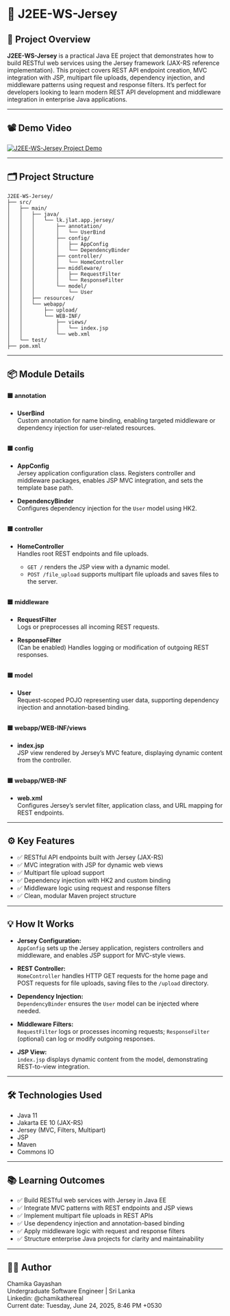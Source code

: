 # 🚀 J2EE-WS-Jersey

## 📝 Project Overview

**J2EE-WS-Jersey** is a practical Java EE project that demonstrates how to build RESTful web services using the Jersey framework (JAX-RS reference implementation). This project covers REST API endpoint creation, MVC integration with JSP, multipart file uploads, dependency injection, and middleware patterns using request and response filters. It’s perfect for developers looking to learn modern REST API development and middleware integration in enterprise Java applications.

---

## 📽️ Demo Video
[![J2EE-WS-Jersey Project Demo](https://github.com/chamikathereal/J2EE-WS-Jersey/blob/main/J2EE-WS-Jersey.png)](https://youtu.be/wSSsf7JhYRg)

---

## 🗂️ Project Structure

```
J2EE-WS-Jersey/
├── src/
│   ├── main/
│   │   ├── java/
│   │   │   └── lk.jlat.app.jersey/
│   │   │       ├── annotation/
│   │   │       │   └── UserBind
│   │   │       ├── config/
│   │   │       │   ├── AppConfig
│   │   │       │   └── DependencyBinder
│   │   │       ├── controller/
│   │   │       │   └── HomeController
│   │   │       ├── middleware/
│   │   │       │   ├── RequestFilter
│   │   │       │   └── ResponseFilter
│   │   │       └── model/
│   │   │           └── User
│   │   ├── resources/
│   │   └── webapp/
│   │       ├── upload/
│   │       └── WEB-INF/
│   │           ├── views/
│   │           │   └── index.jsp
│   │           └── web.xml
│   └── test/
├── pom.xml
```

---

## 📦 Module Details

#### 🟦 **annotation**
- **UserBind**  
  Custom annotation for name binding, enabling targeted middleware or dependency injection for user-related resources.

  ##

#### 🟦 **config**
- **AppConfig**  
  Jersey application configuration class. Registers controller and middleware packages, enables JSP MVC integration, and sets the template base path.
- **DependencyBinder**  
  Configures dependency injection for the `User` model using HK2.

  ##

#### 🟦 **controller**
- **HomeController**  
  Handles root REST endpoints and file uploads.  
  - `GET /` renders the JSP view with a dynamic model.
  - `POST /file_upload` supports multipart file uploads and saves files to the server.
 
  ##

#### 🟦 **middleware**
- **RequestFilter**  
  Logs or preprocesses all incoming REST requests.
- **ResponseFilter**  
  (Can be enabled) Handles logging or modification of outgoing REST responses.

  ##

#### 🟦 **model**
- **User**  
  Request-scoped POJO representing user data, supporting dependency injection and annotation-based binding.

  ##

#### 🟦 **webapp/WEB-INF/views**
- **index.jsp**  
  JSP view rendered by Jersey’s MVC feature, displaying dynamic content from the controller.

  ##

#### 🟦 **webapp/WEB-INF**
- **web.xml**  
  Configures Jersey’s servlet filter, application class, and URL mapping for REST endpoints.

---

## ⚙️ Key Features

- ✅ RESTful API endpoints built with Jersey (JAX-RS)
- ✅ MVC integration with JSP for dynamic web views
- ✅ Multipart file upload support
- ✅ Dependency injection with HK2 and custom binding
- ✅ Middleware logic using request and response filters
- ✅ Clean, modular Maven project structure

---

## 💡 How It Works

- **Jersey Configuration:**  
  `AppConfig` sets up the Jersey application, registers controllers and middleware, and enables JSP support for MVC-style views.
  
- **REST Controller:**  
  `HomeController` handles HTTP GET requests for the home page and POST requests for file uploads, saving files to the `/upload` directory.
  
- **Dependency Injection:**  
  `DependencyBinder` ensures the `User` model can be injected where needed.
  
- **Middleware Filters:**  
  `RequestFilter` logs or processes incoming requests; `ResponseFilter` (optional) can log or modify outgoing responses.
  
- **JSP View:**  
  `index.jsp` displays dynamic content from the model, demonstrating REST-to-view integration.

---

## 🛠️ Technologies Used

- Java 11
- Jakarta EE 10 (JAX-RS)
- Jersey (MVC, Filters, Multipart)
- JSP
- Maven
- Commons IO

---

## 📚 Learning Outcomes

- ✅ Build RESTful web services with Jersey in Java EE
- ✅ Integrate MVC patterns with REST endpoints and JSP views
- ✅ Implement multipart file uploads in REST APIs
- ✅ Use dependency injection and annotation-based binding
- ✅ Apply middleware logic with request and response filters
- ✅ Structure enterprise Java projects for clarity and maintainability

---

## 🧑‍💻 Author

Chamika Gayashan  
Undergraduate Software Engineer | Sri Lanka  
Linkedin: @chamikathereal  
Current date: Tuesday, June 24, 2025, 8:46 PM +0530
